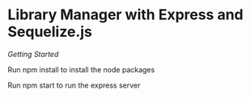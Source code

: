 # Library Manager with Express and Sequelize.js

*Getting Started*

Run npm install to install the node packages

Run npm start to run the express server